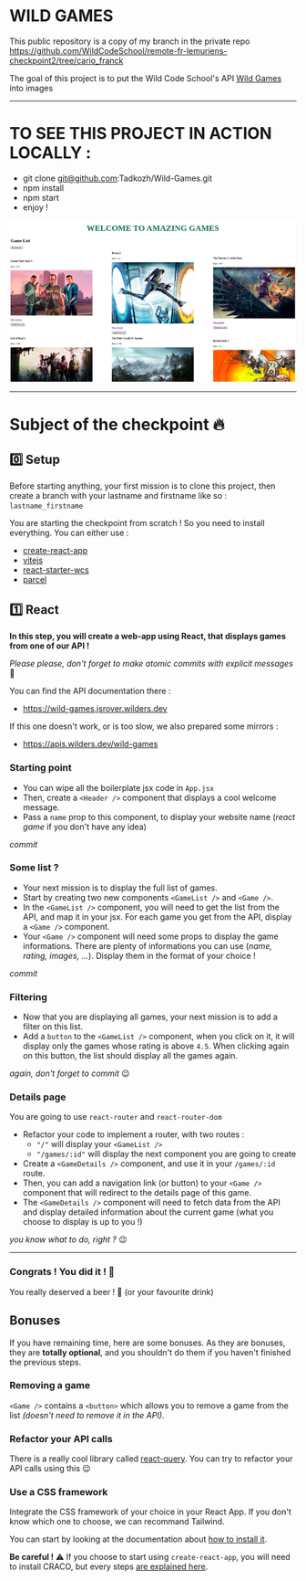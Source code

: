 # WILD GAMES

This public repository is a copy of my branch in the private repo https://github.com/WildCodeSchool/remote-fr-lemuriens-checkpoint2/tree/cario_franck

The goal of this project is to put the Wild Code School's API <a href="https://apis.wilders.dev/wild-games">Wild Games</a> into images
- - -
# TO SEE THIS PROJECT IN ACTION LOCALLY :

- git clone git@github.com:Tadkozh/Wild-Games.git
- npm install
- npm start
- enjoy !

![Wild Games](ressources/wildGames.png)

- - -
# Subject of the checkpoint :fire:

## :zero: Setup

Before starting anything, your first mission is to clone this project, then create a branch with your lastname and firstname like so : `lastname_firstname`

You are starting the checkpoint from scratch ! So you need to install everything.
You can either use :

- [create-react-app](https://create-react-app.dev/)
- [vitejs](https://vitejs.dev/)
- [react-starter-wcs](https://www.npmjs.com/package/react-starter-wcs)
- [parcel](https://v2.parceljs.org/recipes/react/)

## :one: React

**In this step, you will create a web-app using React, that displays games from one of our API !**

_Please please, don't forget to make atomic commits with explicit messages_ :pray:

You can find the API documentation there :

- https://wild-games.jsrover.wilders.dev 

If this one doesn't work, or is too slow, we also prepared some mirrors :

- https://apis.wilders.dev/wild-games

### Starting point

- You can wipe all the boilerplate jsx code in `App.jsx`
- Then, create a `<Header />` component that displays a cool welcome message.
- Pass a `name` prop to this component, to display your website name (_react game_ if you don't have any idea)

_commit_ 

### Some list ?

- Your next mission is to display the full list of games.
- Start by creating two new components `<GameList />` and `<Game />`.
- In the `<GameList />` component, you will need to get the list from the API, and map it in your jsx. For each game you get from the API, display a `<Game />` component.
- Your `<Game />` component will need some props to display the game informations. There are plenty of informations you can use (_name, rating, images, ..._). Display them in the format of your choice !

_commit_ 

### Filtering

- Now that you are displaying all games, your next mission is to add a filter on this list.
- Add a `button` to the `<GameList />` component, when you click on it, it will display only the games whose rating is above `4.5`. When clicking again on this button, the list should display all the games again.

_again, don't forget to commit_ :wink:

### Details page

You are going to use `react-router` and `react-router-dom`

- Refactor your code to implement a router, with two routes :
  - `"/"` will display your `<GameList />`
  - `"/games/:id"` will display the next component you are going to create
- Create a `<GameDetails />` component, and use it in your `/games/:id` route.
- Then, you can add a navigation link (or button) to your `<Game />` component that will redirect to the details page of this game.
- The `<GameDetails />` component will need to fetch data from the API and display detailed information about the current game (what you choose to display is up to you !)

_you know what to do, right ?_ :wink:

- - -
### Congrats ! You did it ! :confetti_ball:

You really deserved a beer ! :beers: (or your favourite drink)

## Bonuses

If you have remaining time, here are some bonuses. As they are bonuses, they are **totally optional**, and you shouldn't do them if you haven't finished the previous steps.

### Removing a game

`<Game />` contains a `<button>` which allows you to remove a game from the list _(doesn't need to remove it in the API)_.

### Refactor your API calls

There is a really cool library called [react-query](https://react-query.tanstack.com/overview#enough-talk-show-me-some-code-already). You can try to refactor your API calls using this :wink:

### Use a CSS framework

Integrate the CSS framework of your choice in your React App. 
If you don't know which one to choose, we can recommand Tailwind.

You can start by looking at the documentation about [how to install it](https://tailwindcss.com/docs/installation).

**Be careful !** :warning: If you choose to start using `create-react-app`, you will need to install CRACO, but every steps [are explained here](https://tailwindcss.com/docs/guides/create-react-app).

